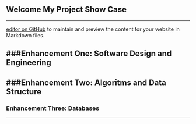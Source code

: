 ## Welcome My Project Show Case
-------------------------------------------------------------------------------------------------------------------------------------------------------------------
 [editor on GitHub](https://github.com/ErogitoBC/Erogito.github.io/edit/gh-pages/index.md) to maintain and preview the content for your website in Markdown files.

###Enhancement One: Software Design and Engineering 
------------------------------------------------------------------------------------------------------------------------------------------------------------------

###Enhancement Two: Algoritms and Data Structure 
------------------------------------------------------------------------------------------------------------------------------------------------------------------

### Enhancement Three: Databases
------------------------------------------------------------------------------------------------------------------------------------------------------------------
